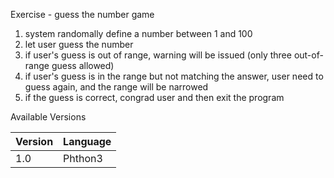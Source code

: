 
Exercise - guess the number game

1. system randomally define a number between 1 and 100
2. let user guess the number
3. if user's guess is out of range, warning will be issued (only three out-of-range guess allowed)
4. if user's guess is in the range but not matching the answer, user need to guess again, and the range will be narrowed
5. if the guess is correct, congrad user and then exit the program

Available Versions

| Version | Language |
| ---- | -----| 
| 1.0 | Phthon3 |
